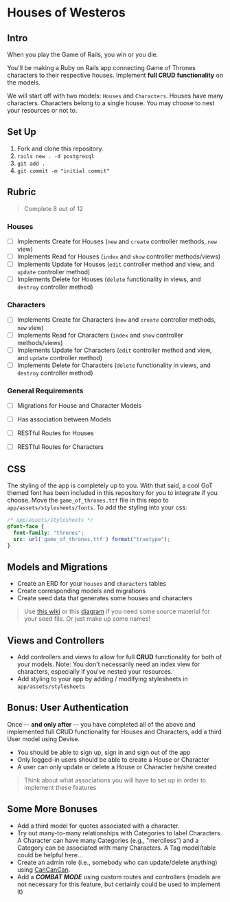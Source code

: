 # Houses of Westeros

## Intro

When you play the Game of Rails, you win or you die.

You'll be making a Ruby on Rails app connecting Game of Thrones characters to their respective houses. Implement **full CRUD functionality** on the models.

We will start off with two models: `Houses` and `Characters`. Houses have many characters. Characters belong to a single house. You may choose to nest your resources or not to.

## Set Up

1. Fork and clone this repository.
2. `rails new . -d postgresql`
3. `git add .`
4. `git commit -m "initial commit"`

## Rubric

> Complete 8 out of 12

### Houses
 - [ ] Implements Create for Houses (`new` and `create` controller methods, `new` view)
 - [ ] Implements Read for Houses (`index` and `show` controller methods/views)
 - [ ] Implements Update for Houses (`edit` controller method and view, and `update` controller method)
 - [ ] Implements Delete for Houses (`delete` functionality in views, and `destroy` controller method)

### Characters
 - [ ] Implements Create for Characters (`new` and `create` controller methods, `new` view)
 - [ ] Implements Read for Characters (`index` and `show` controller methods/views) 
 - [ ] Implements Update for Characters (`edit` controller method and view, and `update` controller method) 
 - [ ] Implements Delete for Characters (`delete` functionality in views, and `destroy` controller method) 

### General Requirements
- [ ] Migrations for House and Character Models
- [ ] Has association between Models
- [ ] RESTful Routes for Houses
- [ ] RESTful Routes for Characters


## CSS

The styling of the app is completely up to you. With that said, a cool GoT themed font has been included in this repository for you to integrate if you choose. Move the `game_of_thrones.ttf` file in this repo to `app/assets/stylesheets/fonts`. To add the styling into your css:

```css
/* app/assets/stylesheets */
@font-face {
  font-family: "thrones";
  src: url('game_of_thrones.ttf') format("truetype");
}

```

## Models and Migrations

- Create an ERD for your `houses` and `characters` tables
- Create corresponding models and migrations
- Create seed data that generates some houses and characters

> Use [this wiki](http://gameofthrones.wikia.com/wiki/Game_of_Thrones_Wiki) or this [diagram](http://3.bp.blogspot.com/-w7EWwY4aLaw/UEjPybySOmI/AAAAAAAADRA/F7kZGZGNfPg/s1600/games-of-thrones_a-visual-guide-to-the-faces-of-season-1.jpg) if you need some source material for your seed file. Or just make up some names!

## Views and Controllers

- Add controllers and views to allow for full **CRUD** functionality for both of your models. Note: You don't necessarily need an index view for characters, especially if you've nested your resources.
- Add styling to your app by adding / modifying stylesheets in `app/assets/stylesheets`

## Bonus: User Authentication

Once -- **and only after** -- you have completed all of the above and implemented full CRUD functionality for Houses and Characters, add a third User model using Devise.

- You should be able to sign up, sign in and sign out of the app
- Only logged-in users should be able to create a House or Character
- A user can only update or delete a House or Character he/she created

> Think about what associations you will have to set up in order to implement these features

## Some More Bonuses

- Add a third model for quotes associated with a character.
- Try out many-to-many relationships with Categories to label Characters. A Character can have many Categories (e.g., "merciless") and a Category can be associated with many Characters. A Tag model/table could be helpful here...
- Create an admin role (i.e., somebody who can update/delete anything) using [CanCanCan](https://github.com/CanCanCommunity/cancancan).
- Add a ***COMBAT MODE*** using custom routes and controllers (models are not necessary for this feature, but certainly could be used to implement it)
